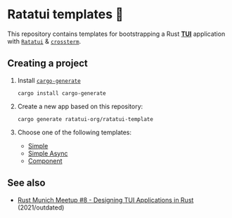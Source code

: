 # Ratatui templates 🧀

This repository contains templates for bootstrapping a Rust
[**TUI**](https://en.wikipedia.org/wiki/Text-based_user_interface) application with
[`Ratatui`](https://github.com/ratatui-org/ratatui) &
[`crossterm`](https://github.com/crossterm-rs/crossterm).

## Creating a project

1. Install [`cargo-generate`](https://github.com/cargo-generate/cargo-generate#installation)

   ```shell
   cargo install cargo-generate
   ```

2. Create a new app based on this repository:

   ```shell
   cargo generate ratatui-org/ratatui-template
   ```

3. Choose one of the following templates:

   - [Simple](./simple/README.md)
   - [Simple Async](./simple-async/README.md)
   - [Component](./component/README.md)

## See also

- [Rust Munich Meetup #8 - Designing TUI Applications in Rust](https://www.youtube.com/watch?v=ogdJnOLo238)
  (2021/outdated)
